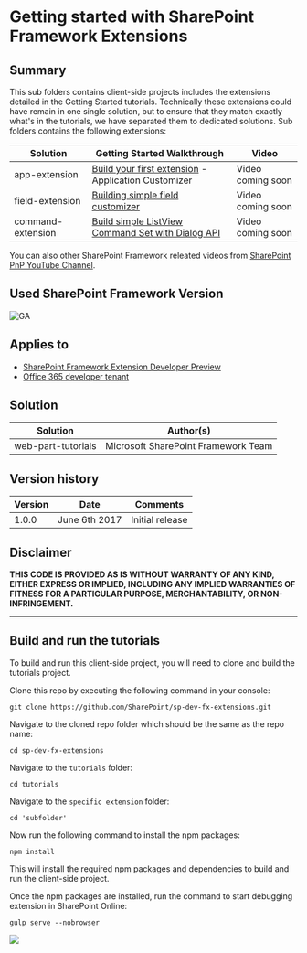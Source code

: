 # Getting started with SharePoint Framework Extensions

## Summary

This sub folders contains client-side projects includes the extensions detailed in the Getting Started tutorials. Technically these extensions could have remain in one single solution, but to ensure that they match exactly what's in the tutorials, we have separated them to dedicated solutions. Sub folders contains the following extensions:

| Solution  | Getting Started Walkthrough | Video
| ------------- | ------------- | ------------- |
| app-extension  | [Build your first extension](#) - Application Customizer  | Video coming soon  |
| field-extension  | [Building simple field customizer](#)  | Video coming soon  |
| command-extension  | [Build simple ListView Command Set with Dialog API](#)  | Video coming soon  |

You can also other SharePoint Framework releated videos from [SharePoint PnP YouTube Channel](https://aka.ms/SPPnP-Videos).

## Used SharePoint Framework Version
![GA](https://img.shields.io/badge/version-GA-green.svg)

## Applies to

* [SharePoint Framework Extension Developer Preview](http://dev.office.com/sharepoint/docs/spfx/sharepoint-framework-overview)
* [Office 365 developer tenant](http://dev.office.com/sharepoint/docs/spfx/set-up-your-developer-tenant)

## Solution

| Solution  | Author(s) |
| ------------- | ------------- |
| web-part-tutorials  | Microsoft SharePoint Framework Team   |

## Version history

| Version  | Date | Comments |
| ------------- | ------------- | ------------- |
| 1.0.0  | June 6th 2017   | Initial release |

## Disclaimer

**THIS CODE IS PROVIDED AS IS WITHOUT WARRANTY OF ANY KIND, EITHER EXPRESS OR IMPLIED, INCLUDING ANY IMPLIED WARRANTIES OF FITNESS FOR A PARTICULAR PURPOSE, MERCHANTABILITY, OR NON-INFRINGEMENT.**

----------

## Build and run the tutorials

To build and run this client-side project, you will need to clone and build the tutorials project.

Clone this repo by executing the following command in your console:

```
git clone https://github.com/SharePoint/sp-dev-fx-extensions.git
```

Navigate to the cloned repo folder which should be the same as the repo name:

```
cd sp-dev-fx-extensions
```

Navigate to the `tutorials` folder:

```
cd tutorials
```

Navigate to the `specific extension` folder:

```
cd 'subfolder'
```


Now run the following command to install the npm packages:

```
npm install
```

This will install the required npm packages and dependencies to build and run the client-side project.

Once the npm packages are installed, run the command to start debugging extension in SharePoint Online:

```
gulp serve --nobrowser
```
<img src="https://telemetry.sharepointpnp.com/sp-dev-fx-extensions/tutorials" />